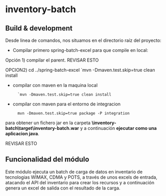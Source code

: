 # inventory-batch


## Build & development

Desde linea de comandos, nos situamos en el directorio raíz del proyecto:

- Compilar primero spring-batch-excel para que compile en local:

Opción 1) compilar el parent. REVISAR ESTO

OPCION2) 
		cd ../spring-batch-excel
		`mvn -Dmaven.test.skip=true clean install

- compilar con maven en la maquina local

		`mvn -Dmaven.test.skip=true clean install

- compilar con maven para el entorno de integracion

		mvn -Dmaven.test.skip=true package -P integration

para obtener un fichero jar en la carpeta **\inventory-batch\target\inventory-batch.war** y a continuación **ejecutar como una aplicacion java**.

REVISAR ESTO

## Funcionalidad del módulo ##

Este módulo ejecuta un batch de carga de datos en inventario de tecnologias WIMAX, CDMA y POTS, a través de unos excels de entrada, atacando el API del inventario para crear los recursos y a continuación genera un excel de salida con el resultado de la carga. 
